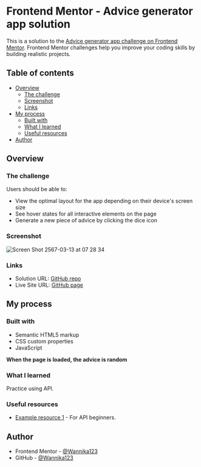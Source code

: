 # Frontend Mentor - Advice generator app solution

This is a solution to the [Advice generator app challenge on Frontend Mentor](https://www.frontendmentor.io/challenges/advice-generator-app-QdUG-13db). Frontend Mentor challenges help you improve your coding skills by building realistic projects.

## Table of contents

- [Overview](#overview)
  - [The challenge](#the-challenge)
  - [Screenshot](#screenshot)
  - [Links](#links)
- [My process](#my-process)
  - [Built with](#built-with)
  - [What I learned](#what-i-learned)
  - [Useful resources](#useful-resources)
- [Author](#author)

## Overview

### The challenge

Users should be able to:

- View the optimal layout for the app depending on their device's screen size
- See hover states for all interactive elements on the page
- Generate a new piece of advice by clicking the dice icon

### Screenshot

![Screen Shot 2567-03-13 at 07 28 34](https://github.com/Wannika123/fem-advice-generator/assets/142564014/6964a777-fecb-4d22-a020-0705592761f5)

### Links

- Solution URL: [GitHub repo](https://github.com/Wannika123/fem-advice-generator)
- Live Site URL: [GitHub page](https://your-live-site-url.com)

## My process

### Built with

- Semantic HTML5 markup
- CSS custom properties
- JavaScript

**When the page is loaded, the advice is random**

### What I learned

Practice using API.

### Useful resources

- [Example resource 1](https://www.freecodecamp.org/learn/javascript-algorithms-and-data-structures-v8/learn-fetch-and-promises-by-building-an-fcc-authors-page/step-1) - For API beginners.

## Author

- Frontend Mentor - [@Wannika123](https://www.frontendmentor.io/profile/Wannika123)
- GitHub - [@Wannika123](https://github.com/Wannika123)